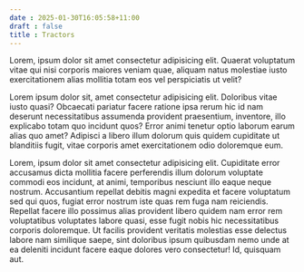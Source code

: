 ```yaml
---
date : 2025-01-30T16:05:58+11:00
draft : false
title : Tractors
---
```

Lorem, ipsum dolor sit amet consectetur adipisicing elit. Quaerat voluptatum vitae qui nisi corporis maiores veniam quae, aliquam natus molestiae iusto exercitationem alias mollitia totam eos vel perspiciatis ut velit?

Lorem ipsum dolor sit, amet consectetur adipisicing elit. Doloribus vitae iusto quasi? Obcaecati pariatur facere ratione ipsa rerum hic id nam deserunt necessitatibus assumenda provident praesentium, inventore, illo explicabo totam quo incidunt quos? Error animi tenetur optio laborum earum alias quo amet? Adipisci a libero illum dolorum quis quidem cupiditate ut blanditiis fugit, vitae corporis amet exercitationem odio doloremque eum.

Lorem, ipsum dolor sit amet consectetur adipisicing elit. Cupiditate error accusamus dicta mollitia facere perferendis illum dolorum voluptate commodi eos incidunt, at animi, temporibus nesciunt illo eaque neque nostrum. Accusantium repellat debitis magni expedita et facere voluptatum sed qui quos, fugiat error nostrum iste quas rem fuga nam reiciendis. Repellat facere illo possimus alias provident libero quidem nam error rem voluptatibus voluptates labore quasi, esse fugit nobis hic necessitatibus corporis doloremque. Ut facilis provident veritatis molestias esse delectus labore nam similique saepe, sint doloribus ipsum quibusdam nemo unde at ea deleniti incidunt facere eaque dolores vero consectetur! Id, quisquam aut.